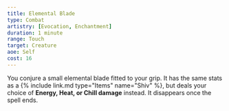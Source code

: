 ```yaml
---
title: Elemental Blade
type: Combat
artistry: [Evocation, Enchantment]
duration: 1 minute
range: Touch 
target: Creature
aoe: Self
cost: 16
---
```

You conjure a small elemental blade fitted to your grip. It has the same stats as a {% include link.md type="Items" name="Shiv" %}, but deals your choice of **Energy, Heat, or Chill damage** instead. It disappears once the spell ends.
